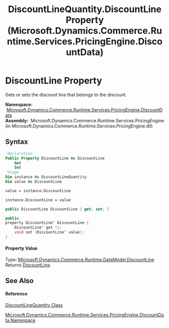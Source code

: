 ﻿---
title: DiscountLineQuantity.DiscountLine Property  (Microsoft.Dynamics.Commerce.Runtime.Services.PricingEngine.DiscountData)
TOCTitle: DiscountLine Property
ms:assetid: P:Microsoft.Dynamics.Commerce.Runtime.Services.PricingEngine.DiscountData.DiscountLineQuantity.DiscountLine
ms:mtpsurl: https://technet.microsoft.com/en-us/library/microsoft.dynamics.commerce.runtime.services.pricingengine.discountdata.discountlinequantity.discountline(v=AX.60)
ms:contentKeyID: 62204341
ms.date: 05/18/2015
mtps_version: v=AX.60
f1_keywords:
- Microsoft.Dynamics.Commerce.Runtime.Services.PricingEngine.DiscountData.DiscountLineQuantity.DiscountLine
dev_langs:
- CSharp
- C++
- VB
---

# DiscountLine Property

Gets or sets the discount line that belongs to the discount.

**Namespace:**  [Microsoft.Dynamics.Commerce.Runtime.Services.PricingEngine.DiscountData](microsoft-dynamics-commerce-runtime-services-pricingengine-discountdata-namespace.md)  
**Assembly:**  Microsoft.Dynamics.Commerce.Runtime.Services.PricingEngine (in Microsoft.Dynamics.Commerce.Runtime.Services.PricingEngine.dll)

## Syntax

``` vb
'Declaration
Public Property DiscountLine As DiscountLine
    Get
    Set
'Usage
Dim instance As DiscountLineQuantity
Dim value As DiscountLine

value = instance.DiscountLine

instance.DiscountLine = value
```

``` csharp
public DiscountLine DiscountLine { get; set; }
```

``` c++
public:
property DiscountLine^ DiscountLine {
    DiscountLine^ get ();
    void set (DiscountLine^ value);
}
```

#### Property Value

Type: [Microsoft.Dynamics.Commerce.Runtime.DataModel.DiscountLine](discountline-class-microsoft-dynamics-commerce-runtime-datamodel.md)  
Returns [DiscountLine](discountline-class-microsoft-dynamics-commerce-runtime-datamodel.md).  

## See Also

#### Reference

[DiscountLineQuantity Class](discountlinequantity-class-microsoft-dynamics-commerce-runtime-services-pricingengine-discountdata.md)

[Microsoft.Dynamics.Commerce.Runtime.Services.PricingEngine.DiscountData Namespace](microsoft-dynamics-commerce-runtime-services-pricingengine-discountdata-namespace.md)

